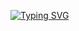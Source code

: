[![Typing SVG](https://readme-typing-svg.demolab.com?font=Alata&pause=1000&color=F7AD67&width=435&lines=The+five+boxing+wizards+jump+quickly)](https://git.io/typing-svg)

